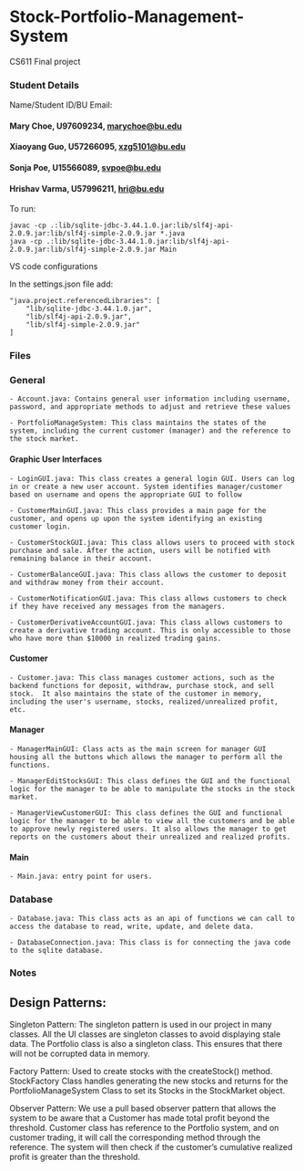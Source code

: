 # Stock-Portfolio-Management-System

CS611 Final project

### Student Details

Name/Student ID/BU Email:

#### Mary Choe, U97609234, marychoe@bu.edu

#### Xiaoyang Guo, U57266095, xzg5101@bu.edu

#### Sonja Poe, U15566089, svpoe@bu.edu

#### Hrishav Varma, U57996211, hri@bu.edu

To run:

    javac -cp .:lib/sqlite-jdbc-3.44.1.0.jar:lib/slf4j-api-2.0.9.jar:lib/slf4j-simple-2.0.9.jar *.java
    java -cp .:lib/sqlite-jdbc-3.44.1.0.jar:lib/slf4j-api-2.0.9.jar:lib/slf4j-simple-2.0.9.jar Main

VS code configurations

In the settings.json file add:

    "java.project.referencedLibraries": [
        "lib/sqlite-jdbc-3.44.1.0.jar",
        "lib/slf4j-api-2.0.9.jar",
        "lib/slf4j-simple-2.0.9.jar"
    ]

### Files

### General

    - Account.java: Contains general user information including username, password, and appropriate methods to adjust and retrieve these values

    - PortfolioManageSystem: This class maintains the states of the system, including the current customer (manager) and the reference to the stock market.

#### Graphic User Interfaces

    - LoginGUI.java: This class creates a general login GUI. Users can log in or create a new user account. System identifies manager/customer based on username and opens the appropriate GUI to follow

    - CustomerMainGUI.java: This class provides a main page for the customer, and opens up upon the system identifying an existing customer login.

    - CustomerStockGUI.java: This class allows users to proceed with stock purchase and sale. After the action, users will be notified with remaining balance in their account.

    - CustomerBalanceGUI.java: This class allows the customer to deposit and withdraw money from their account.

    - CustomerNotificationGUI.java: This class allows customers to check if they have received any messages from the managers.

    - CustomerDerivativeAccountGUI.java: This class allows customers to create a derivative trading account. This is only accessible to those who have more than $10000 in realized trading gains.

#### Customer

    - Customer.java: This class manages customer actions, such as the backend functions for deposit, withdraw, purchase stock, and sell stock.  It also maintains the state of the customer in memory, including the user's username, stocks, realized/unrealized profit, etc.

#### Manager

    - ManagerMainGUI: Class acts as the main screen for manager GUI housing all the buttons which allows the manager to perform all the functions.

    - ManagerEditStocksGUI: This class defines the GUI and the functional logic for the manager to be able to manipulate the stocks in the stock market.

    - ManagerViewCustomerGUI: This class defines the GUI and functional logic for the manager to be able to view all the customers and be able to approve newly registered users. It also allows the manager to get reports on the customers about their unrealized and realized profits.

#### Main

    - Main.java: entry point for users.

### Database

    - Database.java: This class acts as an api of functions we can call to access the database to read, write, update, and delete data.

    - DatabaseConnection.java: This class is for connecting the java code to the sqlite database.

### Notes

## Design Patterns:

Singleton Pattern: The singleton pattern is used in our project in many classes. All the UI classes are singleton classes to avoid displaying stale data. The Portfolio class is also a singleton class. This ensures that there will not be corrupted data in memory.

Factory Pattern: Used to create stocks with the createStock() method. StockFactory Class handles generating the new stocks and returns for the PortfolioManageSystem Class to set its Stocks in the StockMarket object.

Observer Pattern: We use a pull based observer pattern that allows the system to be aware that a Customer has made total profit beyond the threshold. Customer class has reference to the Portfolio system, and on customer trading, it will call the corresponding method through the reference. The system will then check if the customer’s cumulative realized profit is greater than the threshold. 
